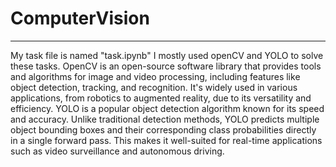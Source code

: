 # ComputerVision
***
My task file is named "task.ipynb"
I mostly used openCV and YOLO to solve these tasks.
OpenCV is an open-source software library that provides tools and algorithms for image and video processing, including features like object detection, tracking, and recognition. It's widely used in various applications, from robotics to augmented reality, due to its versatility and efficiency.
YOLO is a popular object detection algorithm known for its speed and accuracy. Unlike traditional detection methods, YOLO predicts multiple object bounding boxes and their corresponding class probabilities directly in a single forward pass. This makes it well-suited for real-time applications such as video surveillance and autonomous driving.